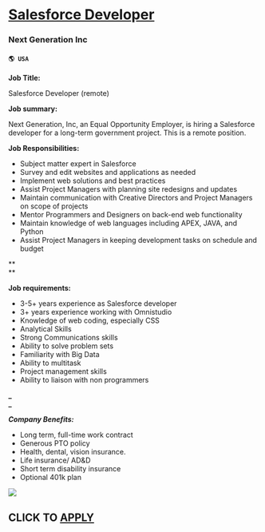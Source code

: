 # [Salesforce Developer](https://www.remotewlb.com/apply/salesforce-developer-67726)  
### Next Generation Inc  
#### `🌎 USA`  

**Job Title:**

Salesforce Developer (remote)

**Job summary:**

Next Generation, Inc, an Equal Opportunity Employer, is hiring a Salesforce developer for a long-term government project. This is a remote position.

**Job Responsibilities:**

  * Subject matter expert in Salesforce
  * Survey and edit websites and applications as needed
  * Implement web solutions and best practices
  * Assist Project Managers with planning site redesigns and updates
  * Maintain communication with Creative Directors and Project Managers on scope of projects
  * Mentor Programmers and Designers on back-end web functionality
  * Maintain knowledge of web languages including APEX, JAVA, and Python
  * Assist Project Managers in keeping development tasks on schedule and budget

**  
**

**Job requirements:**

  * 3-5+ years experience as Salesforce developer
  * 3+ years experience working with Omnistudio
  * Knowledge of web coding, especially CSS
  * Analytical Skills
  * Strong Communications skills
  * Ability to solve problem sets
  * Familiarity with Big Data
  * Ability to multitask
  * Project management skills
  * Ability to liaison with non programmers  

**_  
_**

**_Company Benefits:_**

  * Long term, full-time work contract
  * Generous PTO policy
  * Health, dental, vision insurance.
  * Life insurance/ AD&D
  * Short term disability insurance 
  * Optional 401k plan 

![](https://remotive.com/job/track/1899987/blank.gif?source=public_api)  
## CLICK TO [APPLY](https://www.remotewlb.com/apply/salesforce-developer-67726)

